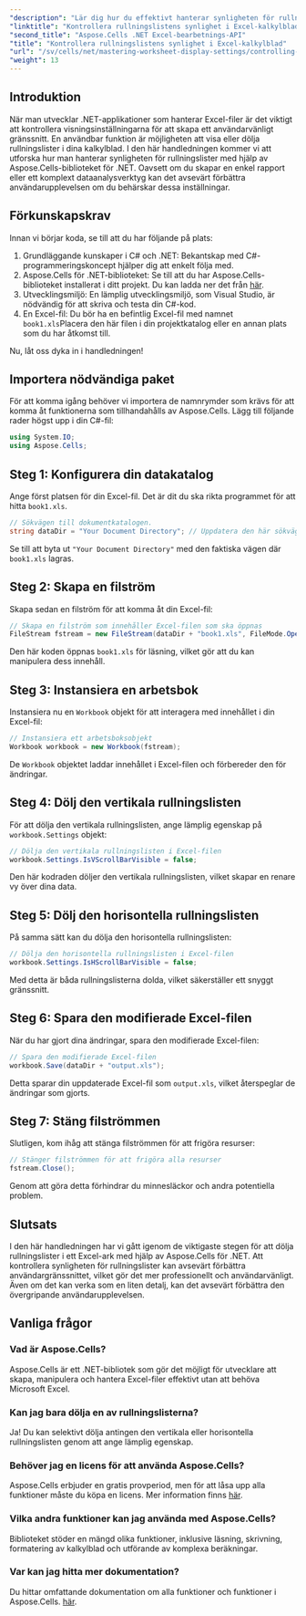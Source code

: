 ```yaml
---
"description": "Lär dig hur du effektivt hanterar synligheten för rullningslister i Excel-kalkylblad med hjälp av Aspose.Cells-biblioteket för .NET. Den här omfattande handledningen guidar dig genom de nödvändiga stegen för att dölja vertikala och horisontella rullningslister."
"linktitle": "Kontrollera rullningslistens synlighet i Excel-kalkylblad"
"second_title": "Aspose.Cells .NET Excel-bearbetnings-API"
"title": "Kontrollera rullningslistens synlighet i Excel-kalkylblad"
"url": "/sv/cells/net/mastering-worksheet-display-settings/controlling-scroll-bar-visibility/"
"weight": 13
---
```


## Introduktion

När man utvecklar .NET-applikationer som hanterar Excel-filer är det viktigt att kontrollera visningsinställningarna för att skapa ett användarvänligt gränssnitt. En användbar funktion är möjligheten att visa eller dölja rullningslister i dina kalkylblad. I den här handledningen kommer vi att utforska hur man hanterar synligheten för rullningslister med hjälp av Aspose.Cells-biblioteket för .NET. Oavsett om du skapar en enkel rapport eller ett komplext dataanalysverktyg kan det avsevärt förbättra användarupplevelsen om du behärskar dessa inställningar.

## Förkunskapskrav

Innan vi börjar koda, se till att du har följande på plats:

1. Grundläggande kunskaper i C# och .NET: Bekantskap med C#-programmeringskoncept hjälper dig att enkelt följa med.
2. Aspose.Cells för .NET-biblioteket: Se till att du har Aspose.Cells-biblioteket installerat i ditt projekt. Du kan ladda ner det från [här](https://releases.aspose.com/cells/net/).
3. Utvecklingsmiljö: En lämplig utvecklingsmiljö, som Visual Studio, är nödvändig för att skriva och testa din C#-kod.
4. En Excel-fil: Du bör ha en befintlig Excel-fil med namnet `book1.xls`Placera den här filen i din projektkatalog eller en annan plats som du har åtkomst till.

Nu, låt oss dyka in i handledningen!

## Importera nödvändiga paket

För att komma igång behöver vi importera de namnrymder som krävs för att komma åt funktionerna som tillhandahålls av Aspose.Cells. Lägg till följande rader högst upp i din C#-fil:

```csharp
using System.IO;
using Aspose.Cells;
```

## Steg 1: Konfigurera din datakatalog

Ange först platsen för din Excel-fil. Det är dit du ska rikta programmet för att hitta `book1.xls`.

```csharp
// Sökvägen till dokumentkatalogen.
string dataDir = "Your Document Directory"; // Uppdatera den här sökvägen!
```

Se till att byta ut `"Your Document Directory"` med den faktiska vägen där `book1.xls` lagras.

## Steg 2: Skapa en filström

Skapa sedan en filström för att komma åt din Excel-fil:

```csharp
// Skapa en filström som innehåller Excel-filen som ska öppnas
FileStream fstream = new FileStream(dataDir + "book1.xls", FileMode.Open);
```

Den här koden öppnas `book1.xls` för läsning, vilket gör att du kan manipulera dess innehåll.

## Steg 3: Instansiera en arbetsbok

Instansiera nu en `Workbook` objekt för att interagera med innehållet i din Excel-fil:

```csharp
// Instansiera ett arbetsboksobjekt
Workbook workbook = new Workbook(fstream);
```

De `Workbook` objektet laddar innehållet i Excel-filen och förbereder den för ändringar.

## Steg 4: Dölj den vertikala rullningslisten

För att dölja den vertikala rullningslisten, ange lämplig egenskap på `workbook.Settings` objekt:

```csharp
// Dölja den vertikala rullningslisten i Excel-filen
workbook.Settings.IsVScrollBarVisible = false;
```

Den här kodraden döljer den vertikala rullningslisten, vilket skapar en renare vy över dina data.

## Steg 5: Dölj den horisontella rullningslisten

På samma sätt kan du dölja den horisontella rullningslisten:

```csharp
// Dölja den horisontella rullningslisten i Excel-filen
workbook.Settings.IsHScrollBarVisible = false;
```

Med detta är båda rullningslisterna dolda, vilket säkerställer ett snyggt gränssnitt.

## Steg 6: Spara den modifierade Excel-filen

När du har gjort dina ändringar, spara den modifierade Excel-filen:

```csharp
// Spara den modifierade Excel-filen
workbook.Save(dataDir + "output.xls");
```

Detta sparar din uppdaterade Excel-fil som `output.xls`, vilket återspeglar de ändringar som gjorts.

## Steg 7: Stäng filströmmen

Slutligen, kom ihåg att stänga filströmmen för att frigöra resurser:

```csharp
// Stänger filströmmen för att frigöra alla resurser
fstream.Close();
```

Genom att göra detta förhindrar du minnesläckor och andra potentiella problem.

## Slutsats

I den här handledningen har vi gått igenom de viktigaste stegen för att dölja rullningslister i ett Excel-ark med hjälp av Aspose.Cells för .NET. Att kontrollera synligheten för rullningslister kan avsevärt förbättra användargränssnittet, vilket gör det mer professionellt och användarvänligt. Även om det kan verka som en liten detalj, kan det avsevärt förbättra den övergripande användarupplevelsen.

## Vanliga frågor

### Vad är Aspose.Cells?  
Aspose.Cells är ett .NET-bibliotek som gör det möjligt för utvecklare att skapa, manipulera och hantera Excel-filer effektivt utan att behöva Microsoft Excel.

### Kan jag bara dölja en av rullningslisterna?  
Ja! Du kan selektivt dölja antingen den vertikala eller horisontella rullningslisten genom att ange lämplig egenskap.

### Behöver jag en licens för att använda Aspose.Cells?  
Aspose.Cells erbjuder en gratis provperiod, men för att låsa upp alla funktioner måste du köpa en licens. Mer information finns [här](https://purchase.aspose.com/buy).

### Vilka andra funktioner kan jag använda med Aspose.Cells?  
Biblioteket stöder en mängd olika funktioner, inklusive läsning, skrivning, formatering av kalkylblad och utförande av komplexa beräkningar.

### Var kan jag hitta mer dokumentation?  
Du hittar omfattande dokumentation om alla funktioner och funktioner i Aspose.Cells. [här](https://reference.aspose.com/cells/net/).